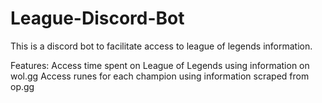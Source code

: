 # League-Discord-Bot

This is a discord bot to facilitate access to league of legends information. 

Features:
  Access time spent on League of Legends using information on wol.gg
  Access runes for each champion using information scraped from op.gg
